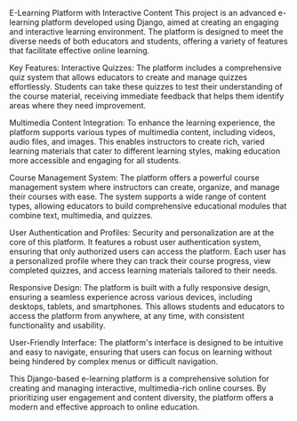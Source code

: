 E-Learning Platform with Interactive Content
This project is an advanced e-learning platform developed using Django, aimed at creating an engaging and interactive learning environment. The platform is designed to meet the diverse needs of both educators and students, offering a variety of features that facilitate effective online learning.

Key Features:
Interactive Quizzes: The platform includes a comprehensive quiz system that allows educators to create and manage quizzes effortlessly. Students can take these quizzes to test their understanding of the course material, receiving immediate feedback that helps them identify areas where they need improvement.

Multimedia Content Integration: To enhance the learning experience, the platform supports various types of multimedia content, including videos, audio files, and images. This enables instructors to create rich, varied learning materials that cater to different learning styles, making education more accessible and engaging for all students.

Course Management System: The platform offers a powerful course management system where instructors can create, organize, and manage their courses with ease. The system supports a wide range of content types, allowing educators to build comprehensive educational modules that combine text, multimedia, and quizzes.

User Authentication and Profiles: Security and personalization are at the core of this platform. It features a robust user authentication system, ensuring that only authorized users can access the platform. Each user has a personalized profile where they can track their course progress, view completed quizzes, and access learning materials tailored to their needs.

Responsive Design: The platform is built with a fully responsive design, ensuring a seamless experience across various devices, including desktops, tablets, and smartphones. This allows students and educators to access the platform from anywhere, at any time, with consistent functionality and usability.

User-Friendly Interface: The platform's interface is designed to be intuitive and easy to navigate, ensuring that users can focus on learning without being hindered by complex menus or difficult navigation.

This Django-based e-learning platform is a comprehensive solution for creating and managing interactive, multimedia-rich online courses. By prioritizing user engagement and content diversity, the platform offers a modern and effective approach to online education.

